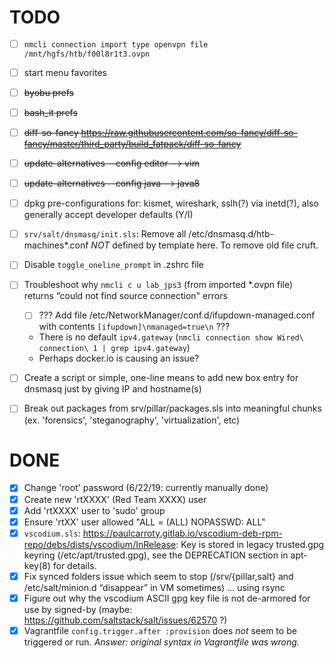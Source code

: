 # TODO

- [ ] `nmcli connection import type openvpn file /mnt/hgfs/htb/f00l8r1t3.ovpn`
- [ ] start menu favorites
- [ ] ~~byobu prefs~~
- [ ] ~~bash_it prefs~~
- [ ] ~~diff-so-fancy https://raw.githubusercontent.com/so-fancy/diff-so-fancy/master/third_party/build_fatpack/diff-so-fancy~~
- [ ] ~~update-alternatives --config editor  --> vim~~
- [ ] ~~update-alternatives --config java    --> java8~~
- [ ] dpkg pre-configurations for: kismet, wireshark, sslh(?) via inetd(?), also generally accept developer defaults (Y/I)
- [ ] `srv/salt/dnsmasq/init.sls`: Remove all /etc/dnsmasq.d/htb-machines\*.conf _NOT_ defined by template here. To remove old file cruft.
- [ ] Disable `toggle_oneline_prompt` in .zshrc file
- [ ] Troubleshoot why `nmcli c u lab_jps3` (from imported \*.ovpn file) returns “could not find source connection" errors
  - [ ] ??? Add file /etc/NetworkManager/conf.d/ifupdown-managed.conf with contents `[ifupdown]\nmanaged=true\n` ???
  - There is no default `ipv4.gateway` (`nmcli connection show Wired\ connection\ 1 | grep ipv4.gateway`)
  - Perhaps docker.io is causing an issue?
- [ ] Create a script or simple, one-line means to add new box entry for dnsmasq just by giving IP and hostname(s)
- [ ] Break out packages from srv/pillar/packages.sls into meaningful chunks (ex. 'forensics', 'steganography', 'virtualization', etc)


# DONE

- [x] Change 'root' password (6/22/19: currently manually done)
- [x] Create new 'rtXXXX' (Red Team XXXX) user
- [x] Add 'rtXXXX' user to 'sudo' group
- [x] Ensure 'rtXX' user allowed "ALL = (ALL) NOPASSWD: ALL"
- [x] `vscodium.sls`: https://paulcarroty.gitlab.io/vscodium-deb-rpm-repo/debs/dists/vscodium/InRelease: Key is stored in legacy trusted.gpg keyring (/etc/apt/trusted.gpg), see the DEPRECATION section in apt-key(8) for details.
- [x] Fix synced folders issue which seem to stop (/srv/{pillar,salt} and /etc/salt/minion.d “disappear” in VM sometimes) ... using rsync
- [x] Figure out why the vscodium ASCII gpg key file is not de-armored for use by signed-by (maybe: https://github.com/saltstack/salt/issues/62570 ?)
- [x] Vagrantfile `config.trigger.after :provision` does _not_ seem to be triggered or run. _Answer: original syntax in Vagrantfile was wrong._
